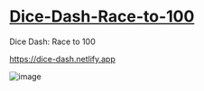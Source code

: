 # [Dice-Dash-Race-to-100](https://dice-dash.netlify.app)

Dice Dash: Race to 100 

https://dice-dash.netlify.app

![image](https://github.com/justfumz/Dice-Dash-Race-to-100/assets/75293818/2d067888-a5b7-41bd-8f1d-8fd63a6c592a)

